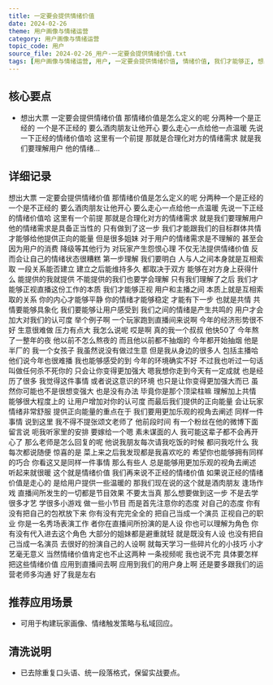 ```yaml
---
title: 一定要会提供情绪价值
date: 2024-02-26
theme: 用户画像与情绪运营
category: 用户画像与情绪运营
topic_code: 用户
source_file: 2024-02-26_用户-一定要会提供情绪价值.txt
tags: [用户画像与情绪运营, 用户, 一定要会提供情绪价值, 情绪价值, 我们才能够正, 想出大票, 一定要会提供, 那情绪价值是]
---
```


## 核心要点
- 想出大票 一定要会提供情绪价值 那情绪价值是怎么定义的呢 分两种一个是正经的 一个是不正经的 要么酒肉朋友让他开心 要么走心一点给他一点温暖 先说一下正经的情绪价值哈 这里有一个前提 那就是合理化对方的情绪需求 就是我们要理解用户 他的情绪…

## 详细记录

想出大票 一定要会提供情绪价值 那情绪价值是怎么定义的呢 分两种一个是正经的 一个是不正经的 要么酒肉朋友让他开心 要么走心一点给他一点温暖 先说一下正经的情绪价值哈 这里有一个前提 那就是合理化对方的情绪需求 就是我们要理解用户 他的情绪需求是具备正当性的 只有做到了这一步 我们才能跟我们的目标群体共情 才能够给他提供正向的能量 但是很多姐妹 对于用户的情绪需求是不理解的 甚至会因为用户的消费 降级等其他行为 对玩家产生怨恨心理 不仅无法提供情绪价值 反而会让自己的情绪状态很糟糕 第一步理解 我们要明白 人与人之间本身就是互相索取 一段关系能否建立 建立之后能维持多久 都取决于双方 能够在对方身上获得什么 能提供的我就提供 不能提供的我们也要学会理解 只有我们理解了之后 我们才能够正视直播这份工作的本质 我们才能够正视 用户和主播之间 本质上就是互相索取的关系 你的内心才能够平静 你的情绪才能够稳定 才能有下一步 也就是共情 共情要能够具象化 我们要能够让用户感受到 我们之间的情绪是产生共鸣的 用户才会加大对我们的认可度 举个例子啊 一个玩家跑到直播间来说啊 今年的经济形势很不好 生意很难做 压力有点大 我怎么说呢 哎是啊 真的我一个叔叔 他快50了 今年熬了一整年的夜 他以前不怎么熬夜的 而且他以前都不抽烟的 今年都开始抽烟 他是半厂的 我一个女孩子 我虽然说没有做过生意 但是我从身边的很多人 包括主播哈 他们说今年也很难播 我也能够感受的到 今年的环境确实不好 不过我也听过一句话 叫做任何杀不死你的 只会让你变得更加强大 嗯我想你走到今天有一定成就 也是经历了很多 我觉得这件事情 或者说这意识的环境 也只是让你变得更加强大而已 虽然你可能也不是很想变强大 也是没有办法 毕竟你是那个顶梁柱嘛 理解加上共情 能够很大程度上的 让用户增加对你的认可度 而最后我们提供的正向能量 会让玩家情绪非常舒服 提供正向能量的重点在于 我们要用更加乐观的视角去阐述 同样一件事情 说到这里 我不得不提张颂文老师了 他前段时间 有一个粉丝在他的微博下面留言说 呃我听家里的安排 要嫁给一个嗯 素未谋面的人 我可能这辈子都不会再开心了 那么老师是怎么回复的呢 他说我朋友每次请我吃饭的时候 都问我吃什么 我每次都说随便 惊喜的是 菜上来之后我发现都是我喜欢吃的 希望你也能够拥有同样的巧合 你看这又是同样一件事情 那么有些人 总是能够用更加乐观的视角去阐述 听起来就很暖 这个就是情绪价值 我们再来说不正经的情绪价值 如果说正经的情绪价值是走心的 是给用户提供一些温暖的 那我们现在说的这个就是酒肉朋友 逢场作戏 直播间所发生的一切都是节目效果 不要太当真 那么想要做到这一步 不是去学很多才艺 学很多小游戏 做一些小节目 而是首先注意你的态度 对自己的态度 你有没有把自己的包袱放下来 你有没有完完全全的 把自己当成一个演员 正视自己的职业 你是一名秀场表演工作 者你在直播间所扮演的是人设 你也可以理解为角色 你有没有代入进去这个角色 大部分的姐妹都是避重就轻 就是既没有人设 也没有把自己当成一名演员 去很好的扮演自己的人设啊 就每天学习一些碎片化的小技巧 小才艺毫无意义 当然情绪价值肯定也不止这两种 一条视频呢 我也说不完 具体要怎样把这些情绪价值 应用到直播间去啊 应用到我们的用户身上啊 还是要多跟我们的运营老师多沟通 好了我是左右

## 推荐应用场景
- 可用于构建玩家画像、情绪触发策略与私域回应。

## 清洗说明
- 已去除重复口头语、统一段落格式，保留实战要点。